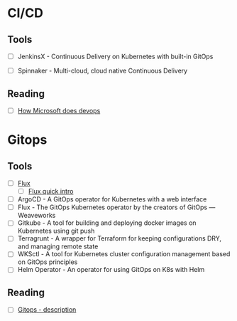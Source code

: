 # CI/CD
## Tools
* [ ] JenkinsX - Continuous Delivery on Kubernetes with built-in GitOps
* [ ] Spinnaker - Multi-cloud, cloud native Continuous Delivery


## Reading
* [ ] [How Microsoft does devops](https://docs.microsoft.com/en-us/azure/devops/learn/devops-at-microsoft)

# Gitops
## Tools
* [ ] [Flux](https://github.com/fluxcd/flux)
    * [ ] [Flux quick intro](https://raynix.info/archives/3769)
* [ ] ArgoCD - A GitOps operator for Kubernetes with a web interface
* [ ] Flux - The GitOps Kubernetes operator by the creators of GitOps — Weaveworks
* [ ] Gitkube - A tool for building and deploying docker images on Kubernetes using git push
* [ ] Terragrunt - A wrapper for Terraform for keeping configurations DRY, and managing remote state
* [ ] WKSctl - A tool for Kubernetes cluster configuration management based on GitOps principles
* [ ] Helm Operator - An operator for using GitOps on K8s with Helm

## Reading
* [ ] [Gitops - description](https://www.gitops.tech/)

